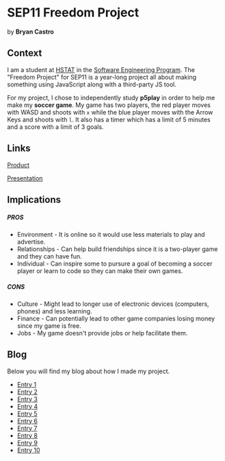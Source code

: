# SEP11 Freedom Project
by **Bryan Castro**

## Context
I am a student at [HSTAT](https://www.hstat.org/) in the [Software Engineering Program](https://hstatsep.github.io/). The "Freedom Project" for SEP11 is a year-long project all about making something using JavaScript along with a third-party JS tool.

For my project, I chose to independently study **p5play** in order to help me make my **soccer game**. My game has two players, the red player moves with WASD and shoots with `x` while the blue player moves with the Arrow Keys and shoots with `l`. It also has a timer which has a limit of 5 minutes and a score with a limit of 3 goals.

## Links

[Product](https://bryanc8776.github.io/sep11-freedom-project/)

[Presentation](https://docs.google.com/presentation/d/1joYAra_u6bc89wVVNky22jwCCu56UoHuJmAOU4vMUjc/edit?slide=id.p#slide=id.p)

## Implications
##### PROS
* Environment - It is online so it would use less materials to play and advertise.
* Relationships - Can help build friendships since it is a two-player game and they can have fun.
* Individual - Can inspire some to pursure a goal of becoming a soccer player or learn to code so they can make their own games.
##### CONS
* Culture - Might lead to longer use of electronic devices (computers, phones) and less learning.
* Finance - Can potentially lead to other game companies losing money since my game is free.
* Jobs - My game doesn't provide jobs or help facilitate them.


## Blog
Below you will find my blog about how I made my project.

* [Entry 1](blog/entry01.md)
* [Entry 2](blog/entry02.md)
* [Entry 3](blog/entry03.md)
* [Entry 4](blog/entry04.md)
* [Entry 5](blog/entry05.md)
* [Entry 6](blog/entry06.md)
* [Entry 7](blog/entry07.md)
* [Entry 8](blog/entry08.md)
* [Entry 9](blog/entry09.md)
* [Entry 10](blog/entry10.md)
